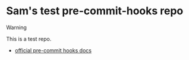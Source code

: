 # Sam's test pre-commit-hooks repo

> [!WARNING]
> This is a test repo.

- [official pre-commit hooks docs](https://pre-commit.com/#creating-new-hooks)
